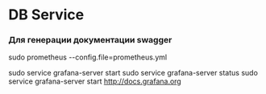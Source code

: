 # DB Service

### Для генерации документации swagger
sudo prometheus --config.file=prometheus.yml

sudo service grafana-server start
  sudo service grafana-server status
sudo service grafana-server start
http://docs.grafana.org
